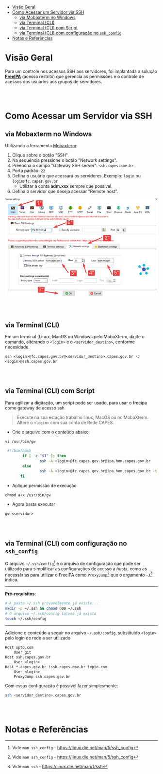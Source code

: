 - [Visão Geral](#visão-geral)
- [Como Acessar um Servidor via SSH](#como-acessar-um-servidor-via-ssh)
  - [via Mobaxterm no Windows](#via-mobaxterm-no-windows)
  - [via Terminal (CLI)](#via-terminal-cli)
  - [via Terminal (CLI) com Script](#via-terminal-cli-com-script)
  - [via Terminal (CLI) com configuração no `ssh_config`](#via-terminal-cli-com-configuração-no-ssh_config)
- [Notas e Referências](#notas-e-referências)

# Visão Geral
Para um controle nos acessos SSH aos servidores, foi implantada a solução **[FreeIPA](https://xpto.com/cgii/gerenciamento-de-identidade/freeipa)** (acesso restrito) que gerencia as permissões e o controle de acessos dos usuários aos grupos de servidores.

<br><br>

# Como Acessar um Servidor via SSH
## via Mobaxterm no Windows
Utilizando a ferramenta [Mobaxterm](https://mobaxterm.mobatek.net/download-home-edition.html):

1. Clique sobre o botão "SSH".
2. Na sequência pressione o botão "Network settings".
3. Preencha o campo "Gateway SSH server": `ssh.capes.gov.br`
4. Porta padrão: `22`
5. Defina o usuário que acessará os servidores. Exemplo:  `login`  ou  `login@fc.capes.gov.br`
   * Utilizar a conta **adm.xxx** sempre que possível.
6. Defina o servidor que deseja acessar "Remote host".


![Acesso-SSH-Mobaxterm](Acesso-ssh-mobaxterm.png)

<br><br>

## via Terminal (CLI)
Em um terminal (Linux, MacOS ou Windows pelo MobaXterm, digite o comando, alterando o `<login>` e o `<servidor_destino>`, conforme necesidade.

```
ssh <login>@fc.capes.gov.br@<servidor_destino>.capes.gov.br -J <login>@ssh.capes.gov.br
```

<br><br>

## via Terminal (CLI) com Script
Para agilizar a digitação, um script pode ser usado, para usar o freeipa como gateway de acesso ssh 
> Execute na sua estação trabalho linux, MacOS ou no MobaXterm. Altere o `<login>` com sua conta de Rede CAPES.

* Crie o arquivo com o conteúdo abaixo:
```
vi /usr/bin/gw
```


```bash
 #!/bin/bash
        if [ -z "$1" ]; then
                ssh -A <login>@fc.capes.gov.br@ipa.hom.capes.gov.br
        else
                ssh -A <login>@fc.capes.gov.br@ipa.hom.capes.gov.br -t "ssh -o StrictHostKeyChecking=no $1"
       fi
```

* Aplique permissão de execução

```
chmod a+x /usr/bin/gw
```

* Agora basta executar 

```
gw <servidor>
```

<br><br>

## via Terminal (CLI) com configuração no `ssh_config`
O arquivo `~/.ssh/config`[^man-ssh-config] é o arquivo de configuração que pode ser utilizado para simplificar as configurações de acesso a _hosts_, como as necessárias para utilizar o FreeIPA como `ProxyJump`[^man-ssh-config] que o argumento `-J`[^man-ssh] indica.


---
**Pré-requisitos**:
```bash
# A pasta ~/.ssh provavelmente já existe...
mkdir -p ~/.ssh && chmod 600 ~/.ssh
# O arquivo ~/.ssh/config talvez já exista
touch ~/.ssh/config
```
---

Adicione o conteúdo a seguir no arquivo `~/.ssh/config`, substituido `<login>` pelo login de rede a ser utilizado

```ssh_config
Host xpto.com
    User git
Host ssh.capes.gov.br
    User <login>
Host *.capes.gov.br !ssh.capes.gov.br !xpto.com
    User <login>
    ProxyJump ssh.capes.gov.br
```

Com essas configuração é possível fazer simplesmente:

```bash
ssh <servidor_destino>.capes.gov.br
```

<br><br>

# Notas e Referências

[^man-ssh-config]: Vide `man ssh_config` - https://linux.die.net/man/5/ssh_config
[^man-ssh]: Vide `man ssh` - https://linux.die.net/man/1/ssh
